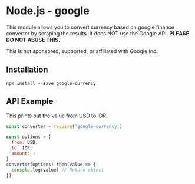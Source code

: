 Node.js - google
=====================


This module allows you to convert currency based on google finance converter by scraping the results. It does NOT use the Google API. **PLEASE DO NOT ABUSE THIS.**

This is not sponsored, supported, or affiliated with Google Inc.


Installation
------------

    npm install --save google-currency


API Example
-------

This prints out the value from USD to IDR.

```js
const converter = require('google-currency')

const options = {
  from: USD,
  to: IDR,
  amount: 1
}
converter(options).then(value => {
  console.log(value) // Return object 
})
```
